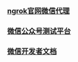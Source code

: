 ### [ngrok官网微信代理](https://dashboard.ngrok.com/get-started)

### [微信公众号测试平台](http://mp.weixin.qq.com/debug/cgi-bin/sandboxinfo?action=showinfo&t=sandbox/index)

### [微信开发者文档](https://mp.weixin.qq.com/wiki)